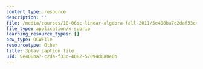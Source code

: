 ```yaml
---
content_type: resource
description: ''
file: /media/courses/18-06sc-linear-algebra-fall-2011/5e408ba7c2daf33c408257094d6a0e0b_M0Sa8fLOajA.srt
file_type: application/x-subrip
learning_resource_types: []
ocw_type: OCWFile
resourcetype: Other
title: 3play caption file
uid: 5e408ba7-c2da-f33c-4082-57094d6a0e0b
---
```

